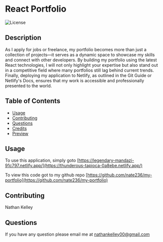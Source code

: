 # React Portfolio

![License](https://img.shields.io/badge/License-MIT-blue.svg)

## Description

As I apply for jobs or freelance, my portfolio becomes more than just a collection of projects—it serves as a dynamic space to showcase my skills and connect with other developers. By building my portfolio using the latest React technologies, I will not only highlight your expertise but also stand out in a competitive field where many portfolios still lag behind current trends. Finally, deploying my application to Netlify, as outlined in the Git Guide or Netlify's Docs, ensures that my work is accessible and professionally presented to the world.

## Table of Contents

-   [Usage](#usage)
-   [Contributing](#contributing)
-   [Questions](#questions)
-   [Credits](#credits)
-   [Preview](#preview)

## Usage

To use this application, simply goto [https://legendary-mandazi-91c797.netlify.app/](https://thunderous-tapioca-0a8ebe.netlify.app/)

To view this code got to my github repo [https://github.com/nate236/my-portfolio](https://github.com/nate236/my-portfolio)


## Contributing
Nathan Kelley

## Questions
If you have any question please email me at nathankelley00@gmail.com



#